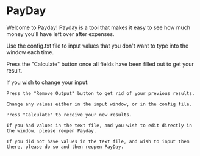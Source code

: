 # PayDay
Welcome to Payday!
Payday is a tool that makes it easy to see how much money you'll have left over after expenses.


Use the config.txt file to input values that you don't want to type into the window each time.

Press the "Calculate" button once all fields have been filled out to get your result.


If you wish to change your input:

	Press the "Remove Output" button to get rid of your previous results.
	
	Change any values either in the input window, or in the config file.
	
	Press "Calculate" to receive your new results.
	
	If you had values in the text file, and you wish to edit directly in the window, please reopen Payday.
	
	If you did not have values in the text file, and wish to input them there, please do so and then reopen PayDay.
